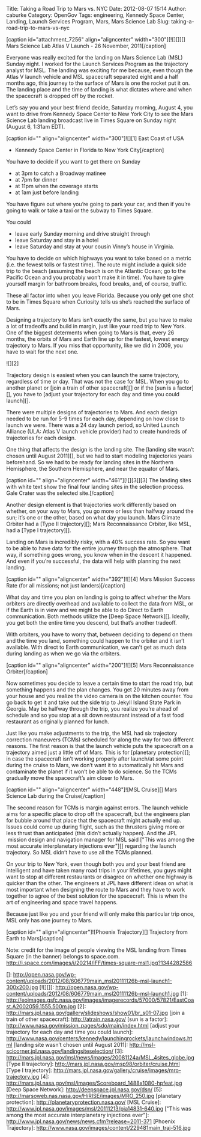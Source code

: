 Title: Taking a Road Trip to Mars vs. NYC
Date: 2012-08-07 15:14
Author: caburke
Category: OpenGov
Tags: engineering, Kennedy Space Center, Landing, Launch Services Program, Mars, Mars Science Lab
Slug: taking-a-road-trip-to-mars-vs-nyc

[caption id="attachment\_7256" align="aligncenter" width="300"][![][]][]
Mars Science Lab Atlas V Launch - 26 November, 2011[/caption]

Everyone was really excited for the landing on Mars Science Lab (MSL)
Sunday night. I worked for the Launch Services Program as the trajectory
analyst for MSL. The landing was exciting for me because, even though
the Atlas V launch vehicle and MSL spacecraft separated eight and a half
months ago, this journey to the surface of Mars is one the rocket put it
on. The landing place and the time of landing is what dictates where and
when the spacecraft is dropped off by the rocket.

Let’s say you and your best friend decide, Saturday morning, August 4,
you want to drive from Kennedy Space Center to New York City to see the
Mars Science Lab landing broadcast live in Times Square on Sunday night
(August 6, 1:31am EDT).

[caption id="" align="aligncenter" width="300"]![][1] East Coast of USA
- Kennedy Space Center in Florida to New York City[/caption]

You have to decide if you want to get there on Sunday

-   at 3pm to catch a Broadway matinee
-   at 7pm for dinner
-   at 11pm when the coverage starts
-   at 1am just before landing

You have figure out where you’re going to park your car, and then if
you’re going to walk or take a taxi or the subway to Times Square.

You could

-   leave early Sunday morning and drive straight through
-   leave Saturday and stay in a hotel
-   leave Saturday and stay at your cousin Vinny’s house in Virginia.

You have to decide on which highways you want to take based on a metric
(i.e. the fewest tolls or fastest time). The route might include a quick
side trip to the beach (assuming the beach is on the Atlantic Ocean; go
to the Pacific Ocean and you probably won’t make it in time). You have
to give yourself margin for bathroom breaks, food breaks, and, of
course, traffic.

These all factor into when you leave Florida. Because you only get one
shot to be in Times Square when Curiosity tells us she’s reached the
surface of Mars.

Designing a trajectory to Mars isn’t exactly the same, but you have to
make a lot of tradeoffs and build in margin, just like your road trip to
New York. One of the biggest determents when going to Mars is that,
every 26 months, the orbits of Mars and Earth line up for the fastest,
lowest energy trajectory to Mars. If you miss that opportunity, like we
did in 2009, you have to wait for the next one.

![][2]

Trajectory design is easiest when you can launch the same trajectory,
regardless of time or day. That was not the case for MSL. When you go to
another planet or [join a train of other spacecraft][] or if the [sun is
a factor][], you have to [adjust your trajectory for each day and time
you could launch][].

There were multiple designs of trajectories to Mars. And each design
needed to be run for 5-9 times for each day, depending on how close to
launch we were. There was a 24 day launch period, so United Launch
Alliance (ULA: Atlas V launch vehicle provider) had to create hundreds
of trajectories for each design.

One thing that affects the design is the landing site. The [landing site
wasn’t chosen until August 2011][], but we had to start modeling
trajectories years beforehand. So we had to be ready for landing sites
in the Northern Hemisphere, the Southern Hemisphere, and near the
equator of Mars.

[caption id="" align="aligncenter" width="461"][![][3]][3] The landing
sites with white text show the final four landing sites in the selection
process. Gale Crater was the selected site.[/caption]

Another design element is that trajectories work differently based on
whether, on your way to Mars, you go more or less than halfway around
the sun; it’s one or the other, based on what day you launch. Mars
Climate Orbiter had a [Type II trajectory][]; Mars Reconnaissance
Orbiter, like MSL, had a [Type I trajectory][].

Landing on Mars is incredibly risky, with a 40% success rate. So you
want to be able to have data for the entire journey through the
atmosphere. That way, if something goes wrong, you know when in the
descent it happened. And even if you’re successful, the data will help
with planning the next landing.

[caption id="" align="aligncenter" width="392"]![][4] Mars Mission
Success Rate (for all missions; not just landers)[/caption]

What day and time you plan on landing is going to affect whether the
Mars orbiters are directly overhead and available to collect the data
from MSL, or if the Earth is in view and we might be able to do Direct
to Earth communication. Both methods utilize the [Deep Space Network][].
Ideally, you get both the entire time you descend, but that’s another
tradeoff.

With orbiters, you have to worry that, between deciding to depend on
them and the time you land, something could happen to the orbiter and it
isn’t available. With direct to Earth communication, we can’t get as
much data during landing as when we go via the orbiters.

[caption id="" align="aligncenter" width="200"]![][5] Mars
Reconnaissance Orbiter[/caption]

Now sometimes you decide to leave a certain time to start the road trip,
but something happens and the plan changes. You get 20 minutes away from
your house and you realize the video camera is on the kitchen counter.
You go back to get it and take out the side trip to Jekyll Island State
Park in Georgia. May be halfway through the trip, you realize you’re
ahead of schedule and so you stop at a sit down restaurant instead of a
fast food restaurant as originally planned for lunch.

Just like you make adjustments to the trip, the MSL had six trajectory
correction maneuvers (TCMs) scheduled for along the way for two
different reasons. The first reason is that the launch vehicle puts the
spacecraft on a trajectory aimed just a little off of Mars. This is for
[planetary protection][]; in case the spacecraft isn’t working properly
after launch/at some point during the cruise to Mars, we don’t want it
to automatically hit Mars and contaminate the planet if it won’t be able
to do science. So the TCMs gradually move the spacecraft’s aim closer to
Mars.

[caption id="" align="aligncenter" width="448"]![MSL Cruise][] Mars
Science Lab during the Cruise[/caption]

The second reason for TCMs is margin against errors. The launch vehicle
aims for a specific place to drop off the spacecraft, but the engineers
plan for bubble around that place that the spacecraft might actually end
up. Issues could come up during flight, such as the thrusters giving
more or less thrust than anticipated (this didn’t actually happen). And
the JPL  mission design and navigation manager for MSL said ["This was
among the most accurate interplanetary injections ever"][] regarding the
launch trajectory. So MSL didn’t have to use all the TCMs planned.

On your trip to New York, even though both you and your best friend are
intelligent and have taken many road trips in your lifetimes, you guys
might want to stop at different restaurants or disagree on whether one
highway is quicker than the other. The engineers at JPL have different
ideas on what is most important when designing the route to Mars and
they have to work together to agree of the best solution for the
spacecraft. This is when the art of engineering and space travel
happens.

Because just like you and your friend will only make this particular
trip once, MSL only has one journey to Mars.

[caption id="" align="aligncenter"]![Phoenix Trajectory][] Trajectory
from Earth to Mars[/caption]

Note: credit for the image of people viewing the MSL landing from Times
Square (in the banner) belongs to space.com.
http://i.space.com/images/i/20214/iFF/times-square-msl1.jpg?1344282586

  []: http://open.nasa.gov/wp-content/uploads/2012/08/606779main_msl20111126b-msl-launch1-300x200.jpg
  [![][]]: http://open.nasa.gov/wp-content/uploads/2012/08/606779main_msl20111126b-msl-launch1.jpg
  [1]: http://eoimages.gsfc.nasa.gov/images/imagerecords/57000/57821/EastCoast.A2002059.1555.500m.jpg
  [2]: http://mars.jpl.nasa.gov/gallery/slideshows/show01/br_s01-07.jpg
  [join a train of other spacecraft]: http://atrain.nasa.gov/
  [sun is a factor]: http://www.nasa.gov/mission_pages/sdo/main/index.html
  [adjust your trajectory for each day and time you could launch]: http://www.nasa.gov/centers/kennedy/launchingrockets/launchwindows.html
  [landing site wasn’t chosen until August 2011]: http://msl-scicorner.jpl.nasa.gov/landingsiteselection/
  [3]: http://mars.jpl.nasa.gov/msl/news/images/20081124a/MSL_4sites_globe.jpg
  [Type II trajectory]: http://mars.jpl.nasa.gov/msp98/orbiter/cruise.html
  [Type I trajectory]: http://mars.jpl.nasa.gov/gallery/cruise/images/mro-trajectory.jpg
  [4]: http://mars.jpl.nasa.gov/msl/images/Scoreboard_1488x1080-hpfeat.jpg
  [Deep Space Network]: http://deepspace.jpl.nasa.gov/dsn/
  [5]: http://marsoweb.nas.nasa.gov/HiRISE/images/MRO_250.jpg
  [planetary protection]: http://planetaryprotection.nasa.gov/
  [MSL Cruise]: http://www.jpl.nasa.gov/images/msl/20111213/pia14831-640.jpg
  ["This was among the most accurate interplanetary injections ever"]: http://www.jpl.nasa.gov/news/news.cfm?release=2011-371
  [Phoenix Trajectory]: http://www.nasa.gov/images/content/229481main_traj-516.jpg
